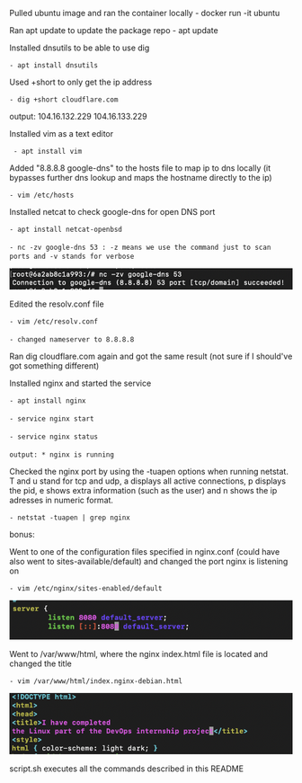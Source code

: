 Pulled ubuntu image and ran the container locally
	- docker run -it ubuntu

Ran apt update to update the package repo
	- apt update

Installed dnsutils to be able to use dig

	- apt install dnsutils

Used +short to only get the ip address

	- dig +short cloudflare.com
 
output: 104.16.132.229
        104.16.133.229 
 
Installed vim as a text editor

	 - apt install vim

Added "8.8.8.8 google-dns" to the hosts file to map ip to dns locally (it bypasses further dns lookup and maps the hostname directly to the ip)

	- vim /etc/hosts
  
Installed netcat to check google-dns for open DNS port 

 	- apt install netcat-openbsd
  
	- nc -zv google-dns 53 : -z means we use the command just to scan ports and -v stands for verbose

![Alt text](https://github.com/Iancu-Fabian/Tremend-internship/blob/bd0e28169432652f3aa7e700390e0149a413876f/screenshots/Screenshot%202025-03-19%20at%2011.20.33.png)


Edited the resolv.conf file

	- vim /etc/resolv.conf
 
	- changed nameserver to 8.8.8.8
 
Ran dig cloudflare.com again and got the same result (not sure if I should've got something different)

Installed nginx and started the service

	- apt install nginx
 
	- service nginx start
 
	- service nginx status
 
	output: * nginx is running
 
Checked the nginx port by using the -tuapen options when running netstat. T and u stand for tcp and udp, a displays all active connections, p displays the pid, e shows extra information (such as the user) and n shows the ip adresses in numeric format.

	- netstat -tuapen | grep nginx

bonus:

Went to one of the configuration files specified in nginx.conf (could have also went to sites-available/default) and changed the port nginx is listening on

	- vim /etc/nginx/sites-enabled/default

![Alt text](https://github.com/Iancu-Fabian/Tremend-internship/blob/0fd6860e15a174934e1afc1428d4082b3d3629b1/screenshots/Screenshot%202025-03-18%20at%2019.27.58.jpg)

Went to /var/www/html, where the nginx index.html file is located and changed the title

	- vim /var/www/html/index.nginx-debian.html 

 ![Alt text](https://github.com/Iancu-Fabian/Tremend-internship/blob/bd0e28169432652f3aa7e700390e0149a413876f/screenshots/Screenshot%202025-03-18%20at%2019.30.30.png)


script.sh executes all the commands described in this README

